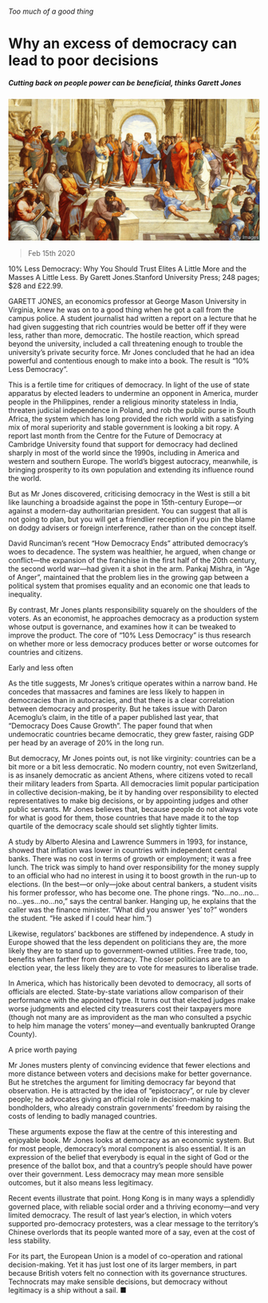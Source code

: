 ###### Too much of a good thing

# Why an excess of democracy can lead to poor decisions 

##### Cutting back on people power can be beneficial, thinks Garett Jones 

![image](images/20200215_BKP011_0.jpg) 

> Feb 15th 2020 

10% Less Democracy: Why You Should Trust Elites A Little More and the Masses A Little Less. By Garett Jones.Stanford University Press; 248 pages; $28 and £22.99.

GARETT JONES, an economics professor at George Mason University in Virginia, knew he was on to a good thing when he got a call from the campus police. A student journalist had written a report on a lecture that he had given suggesting that rich countries would be better off if they were less, rather than more, democratic. The hostile reaction, which spread beyond the university, included a call threatening enough to trouble the university’s private security force. Mr Jones concluded that he had an idea powerful and contentious enough to make into a book. The result is “10% Less Democracy”.


This is a fertile time for critiques of democracy. In light of the use of state apparatus by elected leaders to undermine an opponent in America, murder people in the Philippines, render a religious minority stateless in India, threaten judicial independence in Poland, and rob the public purse in South Africa, the system which has long provided the rich world with a satisfying mix of moral superiority and stable government is looking a bit ropy. A report last month from the Centre for the Future of Democracy at Cambridge University found that support for democracy had declined sharply in most of the world since the 1990s, including in America and western and southern Europe. The world’s biggest autocracy, meanwhile, is bringing prosperity to its own population and extending its influence round the world.

But as Mr Jones discovered, criticising democracy in the West is still a bit like launching a broadside against the pope in 15th-century Europe—or against a modern-day authoritarian president. You can suggest that all is not going to plan, but you will get a friendlier reception if you pin the blame on dodgy advisers or foreign interference, rather than on the concept itself.

David Runciman’s recent “How Democracy Ends” attributed democracy’s woes to decadence. The system was healthier, he argued, when change or conflict—the expansion of the franchise in the first half of the 20th century, the second world war—had given it a shot in the arm. Pankaj Mishra, in “Age of Anger”, maintained that the problem lies in the growing gap between a political system that promises equality and an economic one that leads to inequality.

By contrast, Mr Jones plants responsibility squarely on the shoulders of the voters. As an economist, he approaches democracy as a production system whose output is governance, and examines how it can be tweaked to improve the product. The core of “10% Less Democracy” is thus research on whether more or less democracy produces better or worse outcomes for countries and citizens.

Early and less often

As the title suggests, Mr Jones’s critique operates within a narrow band. He concedes that massacres and famines are less likely to happen in democracies than in autocracies, and that there is a clear correlation between democracy and prosperity. But he takes issue with Daron Acemoglu’s claim, in the title of a paper published last year, that “Democracy Does Cause Growth”. The paper found that when undemocratic countries became democratic, they grew faster, raising GDP per head by an average of 20% in the long run.

But democracy, Mr Jones points out, is not like virginity: countries can be a bit more or a bit less democratic. No modern country, not even Switzerland, is as insanely democratic as ancient Athens, where citizens voted to recall their military leaders from Sparta. All democracies limit popular participation in collective decision-making, be it by handing over responsibility to elected representatives to make big decisions, or by appointing judges and other public servants. Mr Jones believes that, because people do not always vote for what is good for them, those countries that have made it to the top quartile of the democracy scale should set slightly tighter limits.

A study by Alberto Alesina and Lawrence Summers in 1993, for instance, showed that inflation was lower in countries with independent central banks. There was no cost in terms of growth or employment; it was a free lunch. The trick was simply to hand over responsibility for the money supply to an official who had no interest in using it to boost growth in the run-up to elections. (In the best—or only—joke about central bankers, a student visits his former professor, who has become one. The phone rings. “No…no…no…no…yes…no…no,” says the central banker. Hanging up, he explains that the caller was the finance minister. “What did you answer ‘yes’ to?” wonders the student. “He asked if I could hear him.”)

Likewise, regulators’ backbones are stiffened by independence. A study in Europe showed that the less dependent on politicians they are, the more likely they are to stand up to government-owned utilities. Free trade, too, benefits when farther from democracy. The closer politicians are to an election year, the less likely they are to vote for measures to liberalise trade.

In America, which has historically been devoted to democracy, all sorts of officials are elected. State-by-state variations allow comparison of their performance with the appointed type. It turns out that elected judges make worse judgments and elected city treasurers cost their taxpayers more (though not many are as improvident as the man who consulted a psychic to help him manage the voters’ money—and eventually bankrupted Orange County).

A price worth paying

Mr Jones musters plenty of convincing evidence that fewer elections and more distance between voters and decisions make for better governance. But he stretches the argument for limiting democracy far beyond that observation. He is attracted by the idea of “epistocracy”, or rule by clever people; he advocates giving an official role in decision-making to bondholders, who already constrain governments’ freedom by raising the costs of lending to badly managed countries.

These arguments expose the flaw at the centre of this interesting and enjoyable book. Mr Jones looks at democracy as an economic system. But for most people, democracy’s moral component is also essential. It is an expression of the belief that everybody is equal in the sight of God or the presence of the ballot box, and that a country’s people should have power over their government. Less democracy may mean more sensible outcomes, but it also means less legitimacy.

Recent events illustrate that point. Hong Kong is in many ways a splendidly governed place, with reliable social order and a thriving economy—and very limited democracy. The result of last year’s election, in which voters supported pro-democracy protesters, was a clear message to the territory’s Chinese overlords that its people wanted more of a say, even at the cost of less stability.

For its part, the European Union is a model of co-operation and rational decision-making. Yet it has just lost one of its larger members, in part because British voters felt no connection with its governance structures. Technocrats may make sensible decisions, but democracy without legitimacy is a ship without a sail. ■

